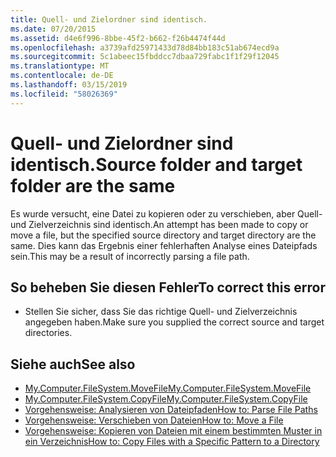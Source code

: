 ```yaml
---
title: Quell- und Zielordner sind identisch.
ms.date: 07/20/2015
ms.assetid: d4e6f996-8bbe-45f2-b662-f26b4474f44d
ms.openlocfilehash: a3739afd25971433d78d84bb183c51ab674ecd9a
ms.sourcegitcommit: 5c1abeec15fbddcc7dbaa729fabc1f1f29f12045
ms.translationtype: MT
ms.contentlocale: de-DE
ms.lasthandoff: 03/15/2019
ms.locfileid: "58026369"
---
```

# <a name="source-folder-and-target-folder-are-the-same"></a><span data-ttu-id="a2d84-102">Quell- und Zielordner sind identisch.</span><span class="sxs-lookup"><span data-stu-id="a2d84-102">Source folder and target folder are the same</span></span>
<span data-ttu-id="a2d84-103">Es wurde versucht, eine Datei zu kopieren oder zu verschieben, aber Quell- und Zielverzeichnis sind identisch.</span><span class="sxs-lookup"><span data-stu-id="a2d84-103">An attempt has been made to copy or move a file, but the specified source directory and target directory are the same.</span></span> <span data-ttu-id="a2d84-104">Dies kann das Ergebnis einer fehlerhaften Analyse eines Dateipfads sein.</span><span class="sxs-lookup"><span data-stu-id="a2d84-104">This may be a result of incorrectly parsing a file path.</span></span>  
  
## <a name="to-correct-this-error"></a><span data-ttu-id="a2d84-105">So beheben Sie diesen Fehler</span><span class="sxs-lookup"><span data-stu-id="a2d84-105">To correct this error</span></span>  
  
-   <span data-ttu-id="a2d84-106">Stellen Sie sicher, dass Sie das richtige Quell- und Zielverzeichnis angegeben haben.</span><span class="sxs-lookup"><span data-stu-id="a2d84-106">Make sure you supplied the correct source and target directories.</span></span>  
  
## <a name="see-also"></a><span data-ttu-id="a2d84-107">Siehe auch</span><span class="sxs-lookup"><span data-stu-id="a2d84-107">See also</span></span>

- [<span data-ttu-id="a2d84-108">My.Computer.FileSystem.MoveFile</span><span class="sxs-lookup"><span data-stu-id="a2d84-108">My.Computer.FileSystem.MoveFile</span></span>](xref:Microsoft.VisualBasic.FileIO.FileSystem.MoveFile%2A)
- [<span data-ttu-id="a2d84-109">My.Computer.FileSystem.CopyFile</span><span class="sxs-lookup"><span data-stu-id="a2d84-109">My.Computer.FileSystem.CopyFile</span></span>](xref:Microsoft.VisualBasic.FileIO.FileSystem.CopyFile%2A)
- [<span data-ttu-id="a2d84-110">Vorgehensweise: Analysieren von Dateipfaden</span><span class="sxs-lookup"><span data-stu-id="a2d84-110">How to: Parse File Paths</span></span>](../../visual-basic/developing-apps/programming/drives-directories-files/how-to-parse-file-paths.md)
- [<span data-ttu-id="a2d84-111">Vorgehensweise: Verschieben von Dateien</span><span class="sxs-lookup"><span data-stu-id="a2d84-111">How to: Move a File</span></span>](../../visual-basic/developing-apps/programming/drives-directories-files/how-to-move-a-file.md)
- [<span data-ttu-id="a2d84-112">Vorgehensweise: Kopieren von Dateien mit einem bestimmten Muster in ein Verzeichnis</span><span class="sxs-lookup"><span data-stu-id="a2d84-112">How to: Copy Files with a Specific Pattern to a Directory</span></span>](../../visual-basic/developing-apps/programming/drives-directories-files/how-to-copy-files-with-a-specific-pattern-to-a-directory.md)
